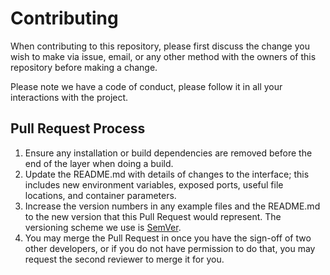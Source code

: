 # Contributing

When contributing to this repository, please first discuss the change you wish to make via issue,
email, or any other method with the owners of this repository before making a change.

Please note we have a code of conduct, please follow it in all your interactions with the project.

## Pull Request Process

1. Ensure any installation or build dependencies are removed before the end of the layer when doing a
build.
2. Update the README.md with details of changes to the interface; this includes new environment
variables, exposed ports, useful file locations, and container parameters.
3. Increase the version numbers in any example files and the README.md to the new version that this
Pull Request would represent. The versioning scheme we use is [SemVer](http://semver.org/).
4. You may merge the Pull Request in once you have the sign-off of two other developers, or if you
do not have permission to do that, you may request the second reviewer to merge it for you.
